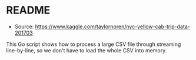 # README

* Source: https://www.kaggle.com/taylornoren/nyc-yellow-cab-trip-data-201703

This Go script shows how to process a large CSV file through streaming line-by-line, so we don't have to load the whole CSV into memory.